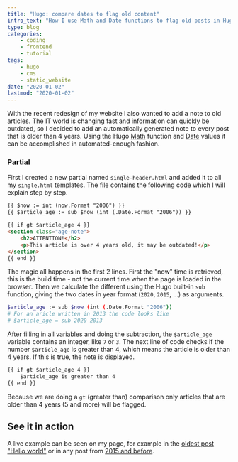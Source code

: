 ```yaml
---
title: "Hugo: compare dates to flag old content"
intro_text: "How I use Math and Date functions to flag old posts in Hugo"
type: blog
categories:
    - coding
    - frontend
    - tutorial
tags:
    - hugo
    - cms
    - static_website
date: "2020-01-02"
lastmod: "2020-01-02"
---
```


With the recent redesign of my website I also wanted to add a note to old articles. The IT world is changing fast and information can quickly be outdated, so I decided to add an automatically generated note to every post that is older than 4 years. Using the Hugo [Math](https://gohugo.io/functions/math/) function and [Date](https://gohugo.io/variables/page/#page-variables) values it can be accomplished in automated-enough fashion.

### Partial

First I created a new partial named `single-header.html` and added it to all my `single.html` templates. The file contains the following code which I will explain step by step.

```html
{{ $now := int (now.Format "2006") }}
{{ $article_age := sub $now (int (.Date.Format "2006")) }}

{{ if gt $article_age 4 }}
<section class="age-note">
    <h2>ATTENTION!</h2>
    <p>This article is over 4 years old, it may be outdated!</p>
</section>
{{ end }}
```

The magic all happens in the first 2 lines. First the "now" time is retrieved, this is the build time - not the current time when the page is loaded in the browser. Then we calculate the different using the Hugo built-in  `sub` function, giving the two dates in year format (`2020`, `2015`, ...) as arguments.

```bash
$article_age := sub $now (int (.Date.Format "2006"))
# For an aricle written in 2013 the code looks like
# $article_age = sub 2020 2013
```

After filling in all variables and doing the subtraction, the `$article_age` variable contains an integer, like `7` or `3`. The next line of code checks if the number `$article_age` is greater than 4, which means the article is older than 4 years. If this is true, the note is displayed.

```html 
{{ if gt $article_age 4 }}
    $article_age is greater than 4
{{ end }}
```

Because we are doing a `gt` (greater than) comparison only articles that are older than 4 years (5 and more) will be flagged.

## See it in action

A live example can be seen on my page, for example in the [oldest post "Hello world"](/blog/2013/08/hello-world/) or in any post from [2015 and before](http://localhost:1313/blog/#2015).
